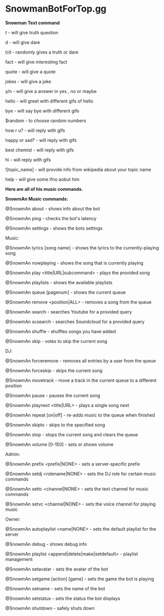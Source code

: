 # SnowmanBotForTop.gg

****Snowman Text command****



t - will give truth question 
  
d - will give dare
  
t/d - randomly gives a truth or dare
  
fact - will give interesting fact
  
quote - will give a quote
  
jokes - will give a joke
  
y/n - will give a answer in yes , no or maybe
  
hello - will greet with different gifs of hello
  
bye - will say bye with different gifs 
  
$random - to choose random numbers
  
how r u? - will reply with gifs
  
happy or sad? - will reply with gifs
  
best chemist - will reply with gifs
  
hi - will reply with gifs
  
![topic_name] - will provide info from wikipedia about your topic name
  
help - will give some ifno aobut him 












**Here are all of his music commands.**

**SnowmAn Music commands:**

@SnowmAn about - shows info about the bot

@SnowmAn ping - checks the bot's latency

@SnowmAn settings - shows the bots settings



  Music:



@SnowmAn lyrics [song name] - shows the lyrics to the currently-playing song

@SnowmAn nowplaying - shows the song that is currently playing

@SnowmAn play <title|URL|subcommand> - plays the provided song

@SnowmAn playlists - shows the available playlists

@SnowmAn queue [pagenum] - shows the current queue

@SnowmAn remove <position|ALL> - removes a song from the queue

@SnowmAn search <query> - searches Youtube for a provided query

  @SnowmAn scsearch <query> - searches Soundcloud for a provided query

  @SnowmAn shuffle - shuffles songs you have added

  @SnowmAn skip - votes to skip the current song

  
  
  DJ:

  
  
@SnowmAn forceremove <user> - removes all entries by a user from the queue

  @SnowmAn forceskip - skips the current song

  @SnowmAn movetrack <from> <to> - move a track in the current queue to a different position

  @SnowmAn pause - pauses the current song

  @SnowmAn playnext <title|URL> - plays a single song next

  @SnowmAn repeat [on|off] - re-adds music to the queue when finished

  @SnowmAn skipto <position> - skips to the specified song

  @SnowmAn stop - stops the current song and clears the queue

  @SnowmAn volume [0-150] - sets or shows volume

  
  
  Admin:
  
  


  @SnowmAn prefix <prefix|NONE> - sets a server-specific prefix

  @SnowmAn setdj <rolename|NONE> - sets the DJ role for certain music commands

  @SnowmAn settc <channel|NONE> - sets the text channel for music commands
  
@SnowmAn setvc <channel|NONE> - sets the voice channel for playing music

  
  
  
  Owner:

  
  
  

  @SnowmAn autoplaylist <name|NONE> - sets the default playlist for the server

  @SnowmAn debug - shows debug info

  @SnowmAn playlist <append|delete|make|setdefault> - playlist management

  @SnowmAn setavatar <url> - sets the avatar of the bot

  @SnowmAn setgame [action] [game] - sets the game the bot is playing

  @SnowmAn setname <name> - sets the name of the bot

  @SnowmAn setstatus <status> - sets the status the bot displays

  @SnowmAn shutdown - safely shuts down
 
